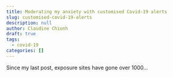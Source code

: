 ```yaml
---
title: Moderating my anxiety with customised Covid-19 alerts
slug: customised-covid-19-alerts
description: null
author: Claudine Chionh
draft: true
tags:
  - covid-19
categories: []
---
```


Since my last post, exposure sites have gone over 1000...
